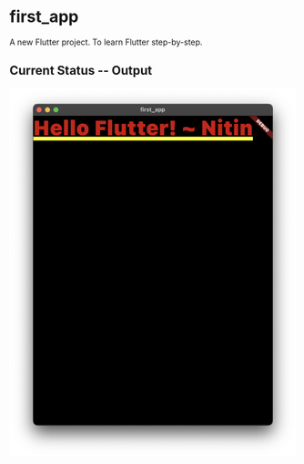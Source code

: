 # first_app

A new Flutter project. To learn Flutter step-by-step.

## Current Status -- Output

![MaterialApp() --> Text()](output_images/MaterialApp-Text.png "MaterialApp() --> Text()")